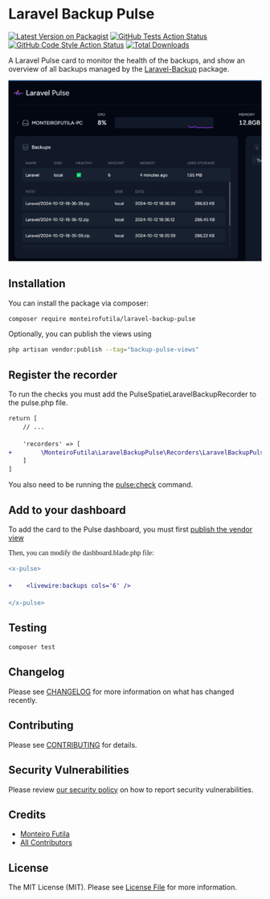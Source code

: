 # Laravel Backup Pulse

[![Latest Version on Packagist](https://img.shields.io/packagist/v/monteirofutila/laravel-backup-pulse.svg?style=flat-square)](https://packagist.org/packages/monteirofutila/laravel-backup-pulse)
[![GitHub Tests Action Status](https://img.shields.io/github/actions/workflow/status/monteirofutila/laravel-backup-pulse/run-tests.yml?branch=main&label=tests&style=flat-square)](https://github.com/monteirofutila/laravel-backup-pulse/actions?query=workflow%3Arun-tests+branch%3Amain)
[![GitHub Code Style Action Status](https://img.shields.io/github/actions/workflow/status/monteirofutila/laravel-backup-pulse/fix-php-code-style-issues.yml?branch=main&label=code%20style&style=flat-square)](https://github.com/monteirofutila/plaravel-backup-pulse/actions?query=workflow%3A"Fix+PHP+code+style+issues"+branch%3Amain)
[![Total Downloads](https://img.shields.io/packagist/dt/monteirofutila/laravel-backup-pulse.svg?style=flat-square)](https://packagist.org/packages/monteirofutila/laravel-backup-pulse)

A Laravel Pulse card to monitor the health of the backups, and show an overview of all backups managed by the  [Laravel-Backup](https://spatie.be/docs/laravel-backup/) package.

<img alt="Laravel Backup Pulse" src="art/laravel-backup-pulse.png">

## Installation

You can install the package via composer:

```bash
composer require monteirofutila/laravel-backup-pulse
```

Optionally, you can publish the views using

```bash
php artisan vendor:publish --tag="backup-pulse-views"
```

## Register the recorder

To run the checks you must add the PulseSpatieLaravelBackupRecorder to the pulse.php file.</p>

```diff
return [
    // ...
    
    'recorders' => [
+        \MonteiroFutila\LaravelBackupPulse\Recorders\LaravelBackupPulseRecorder::class => [],
    ]
]
```

You also need to be running the <a href="https://laravel.com/docs/10.x/pulse#dashboard-cards">pulse:check</a> command.

## Add to your dashboard

To add the card to the Pulse dashboard, you must first <a href="https://laravel.com/docs/10.x/pulse#dashboard-customization">publish the vendor view</a>

<p style="font-family: 'CustomFont';">Then, you can modify the dashboard.blade.php file: </p>

```diff
<x-pulse>

+    <livewire:backups cols='6' />

</x-pulse>
```

## Testing

```bash
composer test
```

## Changelog

Please see [CHANGELOG](CHANGELOG.md) for more information on what has changed recently.

## Contributing

Please see [CONTRIBUTING](CONTRIBUTING.md) for details.

## Security Vulnerabilities

Please review [our security policy](../../security/policy) on how to report security vulnerabilities.

## Credits

- [Monteiro Futila](https://github.com/monteirofutila)
- [All Contributors](../../contributors)

## License

The MIT License (MIT). Please see [License File](LICENSE.md) for more information.

